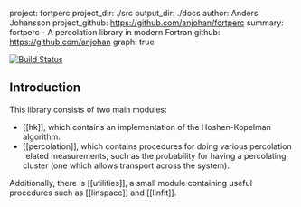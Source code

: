 project: fortperc
project_dir: ./src
output_dir: ./docs
author: Anders Johansson
project_github: https://github.com/anjohan/fortperc
summary: fortperc - A percolation library in modern Fortran
github: https://github.com/anjohan
graph: true

[![Build Status](https://travis-ci.org/anjohan/fortperc.svg?branch=master)](https://travis-ci.org/anjohan/fortperc)

## Introduction
This library consists of two main modules:

* [[hk]], which contains an implementation of the Hoshen-Kopelman algorithm.
* [[percolation]], which contains procedures for doing various percolation related measurements, such as the probability for having a percolating cluster (one which allows transport across the system).

Additionally, there is [[utilities]], a small module containing useful procedures such as [[linspace]] and [[linfit]].
